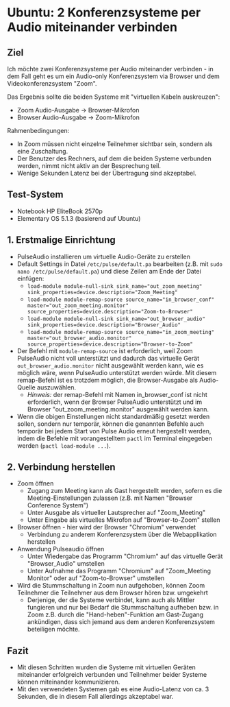 # Ubuntu: 2 Konferenzsysteme per Audio miteinander verbinden

## Ziel
Ich möchte zwei Konferenzsysteme per Audio miteinander verbinden - in dem Fall geht es um ein Audio-only
Konferenzsystem via Browser und dem Videokonferenzsystem "Zoom".

Das Ergebnis sollte die beiden Systeme mit "virtuellen Kabeln auskreuzen":
* Zoom Audio-Ausgabe -> Browser-Mikrofon
* Browser Audio-Ausgabe -> Zoom-Mikrofon

Rahmenbedingungen:
* In Zoom müssen nicht einzelne Teilnehmer sichtbar sein, sondern als eine Zuschaltung.
* Der Benutzer des Rechners, auf dem die beiden Systeme verbunden werden, nimmt nicht aktiv an der Besprechung teil.
* Wenige Sekunden Latenz bei der Übertragung sind akzeptabel.

## Test-System
* Notebook HP EliteBook 2570p
* Elementary OS 5.1.3 (basierend auf Ubuntu)

## 1. Erstmalige Einrichtung
* PulseAudio installieren um virtuelle Audio-Geräte zu erstellen
* Default Settings in Datei <code>/etc/pulse/default.pa</code> bearbeiten 
  (z.B. mit <code>sudo nano /etc/pulse/default.pa</code>) und diese Zeilen am Ende der Datei einfügen:
    * <code>load-module module-null-sink sink_name="out_zoom_meeting" sink_properties=device.description="Zoom_Meeting"</code>
    * <code>load-module module-remap-source source_name="in_browser_conf" master="out_zoom_meeting.monitor" source_properties=device.description="Zoom-to-Browser"</code>
    * <code>load-module module-null-sink sink_name="out_browser_audio" sink_properties=device.description="Browser_Audio"</code>
    * <code>load-module module-remap-source source_name="in_zoom_meeting" master="out_browser_audio.monitor" source_properties=device.description="Browser-to-Zoom"</code>
* Der Befehl mit <code>module-remap-source</code> ist erforderlich, weil Zoom PulseAudio nicht voll unterstützt und dadurch
  das virtuelle Gerät <code>out_browser_audio.monitor</code> nicht ausgewählt werden kann, wie es möglich wäre, wenn PulseAudio
  unterstützt werden würde. Mit diesem remap-Befehl ist es trotzdem möglich, die Browser-Ausgabe als Audio-Quelle auszuwählen.
    * *Hinweis:* der remap-Befehl mit Namen in_browser_conf ist nicht erforderlich, wenn der Browser PulseAudio unterstützt
      und im Browser "out_zoom_meeting.monitor" ausgewählt werden kann.
* Wenn die obigen Einstellungen nicht standardmäßig gesetzt werden sollen, sondern nur temporär, können die genannten Befehle
  auch temporär bei jedem Start von Pulse Audio erneut hergestellt werden, indem die Befehle mit vorangestelltem
  <code>pactl</code> im Terminal eingegeben werden (<code>pactl load-module ...</code>).


## 2. Verbindung herstellen
* Zoom öffnen
    * Zugang zum Meeting kann als Gast hergestellt werden, sofern es die Meeting-Einstellungen zulassen (z.B. mit Namen "Browser Conference System")
    * Unter Ausgabe als virtueller Lautsprecher auf "Zoom_Meeting"
    * Unter Eingabe als virtuelles Mikrofon auf "Browser-to-Zoom" stellen
* Browser öffnen - hier wird der Browser "Chromium" verwendet
    * Verbindung zu anderem Konferenzsystem über die Webapplikation herstellen
* Anwendung Pulseaudio öffnen
    * Unter Wiedergabe das Programm "Chromium" auf das virtuelle Gerät "Browser_Audio" umstellen
    * Unter Aufnahme das Programm "Chromium" auf "Zoom_Meeting Monitor" oder auf "Zoom-to-Browser" umstellen
* Wird die Stummschaltung in Zoom nun aufgehoben, können Zoom Teilnehmer die Teilnehmer aus dem Browser hören bzw. umgekehrt
    * Derjenige, der die Systeme verbindet, kann auch als Mittler fungieren und nur bei Bedarf die Stummschaltung aufheben
      bzw. in Zoom z.B. durch die "Hand-heben"-Funktion am Gast-Zugang ankündigen, dass sich jemand aus dem anderen Konferenzsystem
      beteiligen möchte.
      
## Fazit
* Mit diesen Schritten wurden die Systeme mit virtuellen Geräten miteinander erfolgreich verbunden und Teilnehmer beider Systeme 
  können miteinander kommunizieren.
* Mit den verwendeten Systemen gab es eine Audio-Latenz von ca. 3 Sekunden, die in diesem Fall allerdings akzeptabel war.
